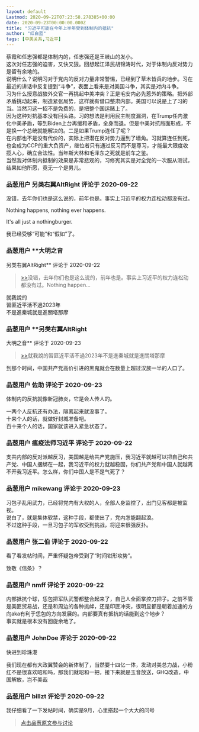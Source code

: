 ```yaml
---
layout: default
Lastmod: 2020-09-22T07:23:58.278385+00:00
date: 2020-09-23T00:00:00.000Z
title: "习近平可能在今年上半年受到体制内的抵抗"
author: "红白蓝"
tags: [中美关系,习近平]
---
```


蔡霞和任志强都是体制内的，任志强还是王岐山的发小。  
这次对任志强的迫害，又快又狠。回想起江泽民胡锦涛时代，对于体制内反对势力是留有余地的。  
说明什么？说明习对于党内的反对力量非常警惕，已经到了草木皆兵的地步。习在最近的讲话中反复提到“斗争”，表面上看来是对美国斗争，其实是对内斗争。  
习为什么授意战狼外交官一再挑起中美冲突？正是毛安内必先惹外的策略。把外部矛盾挑动起来，制造紧张局势，这样就有借口整肃内部。美国可以说是上了习的当。当然习这一招不是免费的，是把整个国运赌上了。  
因为这种对抗基本没有回头路。习的想法是利用民主制度漏洞，在Trump任内激化中美矛盾，等到Biden上台再缓和矛盾，全身而退。但是中美对抗局面形成，不是换一个总统就能解决的。二是如果Trump连任了呢？  
在内部也不是没有代价的，实际上把潜在反对势力逼到了墙角。习就算连任到死，也会成为CCP的重大负资产，继位者只有通过反习而不是尊习，才能最大限度收揽人心，确立合法性。当年斯大林和毛泽东之死就是前车之鉴。  
当然我对体制内抵制的效果是非常悲观的，习修宪其实是对全党的一次服从测试，结果如他所愿，竟无一个是男儿。

            
### 品葱用户 **另类右翼AltRight** 评论于 2020-09-22
        
没错，去年你们也是这么说的，前年也是。事实上习近平的权力连松动都没有过。  
  
Nothing happens, nothing ever happens.  
  
It's all just a nothingburger.  
  
我已经受够“可能”和“假如”了。
        


            
### 品葱用户 **大明之音 
另类右翼AltRight** 评论于 2020-09-22
        
> [\>>]( "/article/item_id-501297#")没错，去年你们也是这么说的，前年也是。事实上习近平的权力连松动都没有过。Nothing happen...

  
就我說的  
習匪近平活不過2023年  
不是進秦城就是進關塔那摩
        


            
### 品葱用户 **另类右翼AltRight 
大明之音** 评论于 2020-09-23
        
> [\>>]( "/article/item_id-501302#")就我說的習匪近平活不過2023年不是進秦城就是進關塔那摩

  
到那个时间，中国共产党高价引进的黑鬼就会在数量上超过汉族一半的人口了。
        


            
### 品葱用户 **佐助** 评论于 2020-09-23
        
体制内的反抗就像新冠肺炎，它是会人传人的。  
  
一两个人反抗还有办法，隔离起来就没事了。  
十来个人的话，就做好封城准备吧。  
百十来个人的话，国家就该进入紧急状态了。
        


            
### 品葱用户 **瘟疫法师习近平** 评论于 2020-09-22
        
支共内部的反对派越反习，美国越是给共产党施压，我习近平就越可以把自己和共产党、中国人捆绑在一起，我习近平的权力就越稳固，你们共产党和中国人就越离不开我习近平。怎么样，你们中国人是不是气死了？
        


            
### 品葱用户 **mikewang** 评论于 2020-09-23
        
习包子乱用武力，已经将党内有大权的人，全部人身监控了，出门见客都是被监视。  
说白了，就是集体软禁，这种手段，都使出了，党内怎能翻起浪。   
不过这种手段，一旦习包子的军权受到挑战，将迎来很强反扑。
        


            
### 品葱用户 **张二伯** 评论于 2020-09-22
        
看了看发帖时间，严重怀疑包帝受到了“时间钳形攻势”。  
  
致敬《信条》？
        


            
### 品葱用户 **nmff** 评论于 2020-09-22
        
内部抵抗个球，恁包把军队武警都整合起来了，自己人全面掌控刀把子。之前不管是美匪贸易战，还是和周边的各种挑衅，还是印匪冲突，很明显都是朝着加速的方向aka有利于恁包的方向发展的。内部要真有抵抗的话能到这个地步？  
事实就是根本没有回旋余地了。
        


            
### 品葱用户 **JohnDoe** 评论于 2020-09-22
        
快进到珍珠港  
  
我们现在都有大政翼赞会的新体制了，当然要十四亿一体，发动对美总力战，小粉红不是很喜欢昭和吗，那我们就昭和一把，接下来就是玉音放送，GHQ改造，中国解放，岂不美哉
        


            
### 品葱用户 **billzt** 评论于 2020-09-22
        
我仔细看了一下发帖时间，确实是9月，心里搭起一个大大的问号
        






> [点击品葱原文参与讨论](https://pincong.rocks/article/24347)


